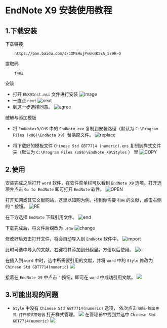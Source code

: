 # EndNote X9 安装使用教程

## 1.下载安装

下载链接
```
    https://pan.baidu.com/s/1XMEHujPv6K4K5EA_579H-Q
```
提取码
```
    t4n2
```
安装

-   打开 `ENX9Inst.msi` 文件进行安装
    ![image](https://note.youdao.com/yws/api/personal/sync?method=download\&fileId=WEB8613b444a9a5b7c59627cb29937fe8ea\&version=115\&cstk=uXHAn0C_)
-   一直点 `next` 
    ![next](https://note.youdao.com/yws/api/personal/file/WEBb561cb88e3eb23242e6adfda96b3fad1?method=getImage&version=147&cstk=uXHAn0C_)
-   到这一步选择同意。
    ![agree](https://note.youdao.com/yws/api/personal/sync?method=download&fileId=WEB3fd79f16ff4be19b459dcf75bfe3017c&version=150&cstk=uXHAn0C_)

破解与添加模板

-   将 `EndNotex9/CHS` 中的 `EndNote.exe` 复制到安装路径（默认为 `C:\Program Files (x86)\EndNote X9`）替换原文件。
    ![replace](https://note.youdao.com/yws/api/personal/sync?method=download&fileId=WEB49ec0b37cfc334cf350c1c225b4e568f&version=160&cstk=uXHAn0C_)

-   将下载好的模板文件 `Chinese Std GBT7714 (numeric).ens` 复制到样式文件夹（默认为 `C:\Program Files (x86)\EndNote X9\Styles` ） 里
    ![COPY](https://note.youdao.com/yws/api/personal/sync?method=download&fileId=WEB1780fe02e3a741f9b0cca3ffcae80333&version=132&cstk=uXHAn0C_)


## 2.使用
安装完成之后打开 `word` 软件，在软件菜单栏可以看到 `EndNote X9` 选项。打开选项并点击 `Go to EndNote` 即可打开 `EndNote` 软件。
![OPEN](https://note.youdao.com/yws/api/personal/sync?method=download&fileId=WEB741c9b289e7037b25d199e30695299a9&version=134&cstk=uXHAn0C_)

打开知网或其它文献网站，这里以知网为例。找到你需要 `引用` 的文献，点击右侧的 `”` 按钮。
![RE](https://note.youdao.com/yws/api/personal/sync?method=download&fileId=WEB7ec2eee8fb9701d39254eefbb8f530b8&version=193&cstk=uXHAn0C_)

在下方选择 `EndNote` 下载引用文件。
![end](https://note.youdao.com/yws/api/personal/sync?method=download&fileId=WEB45f4adfe2ad373ec54f44cf49cddd9aa&version=131&cstk=uXHAn0C_)

下载完成后，将文件后缀改为 `.enw`
![change](https://note.youdao.com/yws/api/personal/sync?method=download&fileId=WEB38b33a59710eab658bd10a199be85291&version=135&cstk=uXHAn0C_)

修改好后双击打开文件，将会自动导入到 `EndNote` 软件中。
![import](https://note.youdao.com/yws/api/personal/sync?method=download&fileId=WEB7375d96b8b00dd17b02e889108ec9f8e&version=141&cstk=uXHAn0C_)

此时可选中导入的文献，右键将其添加到分组里，方便以后使用。
![c](https://note.youdao.com/yws/api/personal/sync?method=download&fileId=WEB3c147dbd288a86a01fc991c5b755e632&version=142&cstk=uXHAn0C_)

在插入到 `word` 中时，选中所需要引用的文献，并将 `word` 中的 `Style` 修改为 `Chinese Std GBT7714(numeric)` 
![](https://note.youdao.com/yws/api/personal/sync?method=download&fileId=WEBa9c1fdc727203e36f1e06e31e64b911c&version=136&cstk=uXHAn0C_)

接着在 `EndNote X9` 中点击 `”` 按钮，即可在 `word` 中成功引用文献。
![](https://note.youdao.com/yws/api/personal/sync?method=download&fileId=WEB5e395b896b910c9ecb7a3aa5909906c0&version=228&cstk=uXHAn0C_)


## 3.可能出现的问题
-   `Style` 中没有 `Chinese Std GBT7714(numeric)` 选项，
    依次点击 `编辑-输出样式-打开样式管理器` 打开样式管理。
    ![](https://note.youdao.com/yws/api/personal/sync?method=download&fileId=WEB6c4de828b268f4b3e4b056647c8acfc9&version=238&cstk=uXHAn0C_)
    在管理器中找到并选中 `Chinese Std GBT7714(numeric)` 
    ![](https://note.youdao.com/yws/api/personal/sync?method=download&fileId=WEB6c06c3d0fb4ff53f53817d7145552ed1&version=245&cstk=uXHAn0C_)

